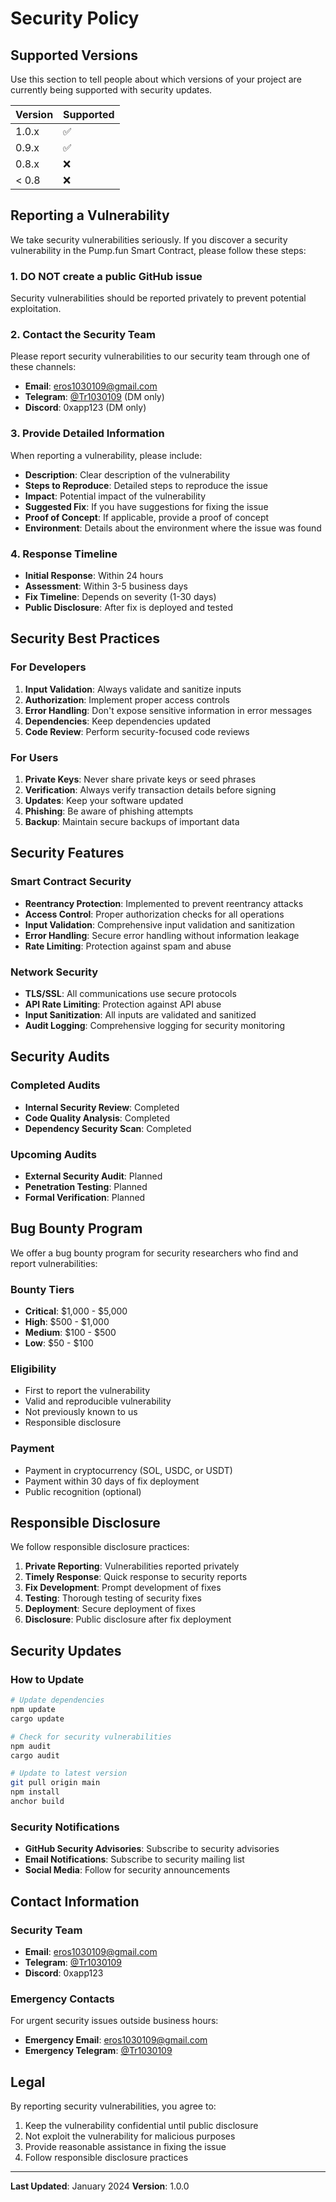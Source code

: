 # Security Policy

## Supported Versions

Use this section to tell people about which versions of your project are currently being supported with security updates.

| Version | Supported          |
| ------- | ------------------ |
| 1.0.x   | :white_check_mark: |
| 0.9.x   | :white_check_mark: |
| 0.8.x   | :x:                |
| < 0.8   | :x:                |

## Reporting a Vulnerability

We take security vulnerabilities seriously. If you discover a security vulnerability in the Pump.fun Smart Contract, please follow these steps:

### 1. **DO NOT** create a public GitHub issue

Security vulnerabilities should be reported privately to prevent potential exploitation.

### 2. Contact the Security Team

Please report security vulnerabilities to our security team through one of these channels:

- **Email**: eros1030109@gmail.com
- **Telegram**: [@Tr1030109](https://t.me/Tr1030109) (DM only)
- **Discord**: 0xapp123 (DM only)

### 3. Provide Detailed Information

When reporting a vulnerability, please include:

- **Description**: Clear description of the vulnerability
- **Steps to Reproduce**: Detailed steps to reproduce the issue
- **Impact**: Potential impact of the vulnerability
- **Suggested Fix**: If you have suggestions for fixing the issue
- **Proof of Concept**: If applicable, provide a proof of concept
- **Environment**: Details about the environment where the issue was found

### 4. Response Timeline

- **Initial Response**: Within 24 hours
- **Assessment**: Within 3-5 business days
- **Fix Timeline**: Depends on severity (1-30 days)
- **Public Disclosure**: After fix is deployed and tested

## Security Best Practices

### For Developers

1. **Input Validation**: Always validate and sanitize inputs
2. **Authorization**: Implement proper access controls
3. **Error Handling**: Don't expose sensitive information in error messages
4. **Dependencies**: Keep dependencies updated
5. **Code Review**: Perform security-focused code reviews

### For Users

1. **Private Keys**: Never share private keys or seed phrases
2. **Verification**: Always verify transaction details before signing
3. **Updates**: Keep your software updated
4. **Phishing**: Be aware of phishing attempts
5. **Backup**: Maintain secure backups of important data

## Security Features

### Smart Contract Security

- **Reentrancy Protection**: Implemented to prevent reentrancy attacks
- **Access Control**: Proper authorization checks for all operations
- **Input Validation**: Comprehensive input validation and sanitization
- **Error Handling**: Secure error handling without information leakage
- **Rate Limiting**: Protection against spam and abuse

### Network Security

- **TLS/SSL**: All communications use secure protocols
- **API Rate Limiting**: Protection against API abuse
- **Input Sanitization**: All inputs are validated and sanitized
- **Audit Logging**: Comprehensive logging for security monitoring

## Security Audits

### Completed Audits

- **Internal Security Review**: Completed
- **Code Quality Analysis**: Completed
- **Dependency Security Scan**: Completed

### Upcoming Audits

- **External Security Audit**: Planned
- **Penetration Testing**: Planned
- **Formal Verification**: Planned

## Bug Bounty Program

We offer a bug bounty program for security researchers who find and report vulnerabilities:

### Bounty Tiers

- **Critical**: $1,000 - $5,000
- **High**: $500 - $1,000
- **Medium**: $100 - $500
- **Low**: $50 - $100

### Eligibility

- First to report the vulnerability
- Valid and reproducible vulnerability
- Not previously known to us
- Responsible disclosure

### Payment

- Payment in cryptocurrency (SOL, USDC, or USDT)
- Payment within 30 days of fix deployment
- Public recognition (optional)

## Responsible Disclosure

We follow responsible disclosure practices:

1. **Private Reporting**: Vulnerabilities reported privately
2. **Timely Response**: Quick response to security reports
3. **Fix Development**: Prompt development of fixes
4. **Testing**: Thorough testing of security fixes
5. **Deployment**: Secure deployment of fixes
6. **Disclosure**: Public disclosure after fix deployment

## Security Updates

### How to Update

```bash
# Update dependencies
npm update
cargo update

# Check for security vulnerabilities
npm audit
cargo audit

# Update to latest version
git pull origin main
npm install
anchor build
```

### Security Notifications

- **GitHub Security Advisories**: Subscribe to security advisories
- **Email Notifications**: Subscribe to security mailing list
- **Social Media**: Follow for security announcements

## Contact Information

### Security Team

- **Email**: eros1030109@gmail.com
- **Telegram**: [@Tr1030109](https://t.me/Tr1030109)
- **Discord**: 0xapp123

### Emergency Contacts

For urgent security issues outside business hours:
- **Emergency Email**: eros1030109@gmail.com
- **Emergency Telegram**: [@Tr1030109](https://t.me/Tr1030109)

## Legal

By reporting security vulnerabilities, you agree to:

1. Keep the vulnerability confidential until public disclosure
2. Not exploit the vulnerability for malicious purposes
3. Provide reasonable assistance in fixing the issue
4. Follow responsible disclosure practices

---

**Last Updated**: January 2024
**Version**: 1.0.0 